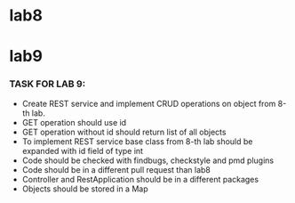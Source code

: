 # lab8
# lab9
### TASK FOR LAB 9:
+ Create REST service and implement CRUD operations on object from 8-th lab.
+ GET operation should use id
+ GET operation without id should return list of all objects
+ To implement REST service base class from 8-th lab should be expanded with id field of type int
+ Code should be checked with findbugs, checkstyle and pmd plugins
+ Code should be in a different pull request than lab8
+ Controller and RestApplication should be in a different packages
+ Objects should be stored in a Map

